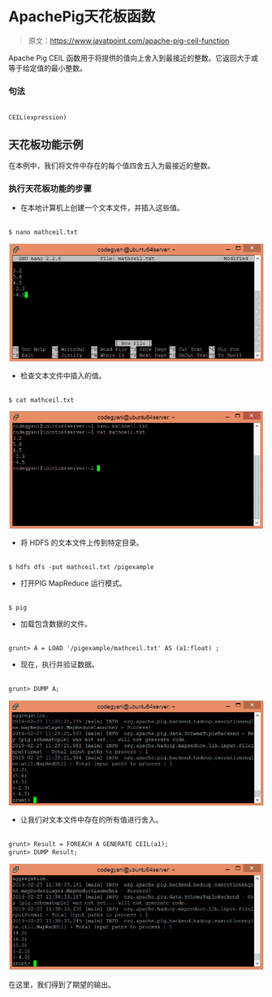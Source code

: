 # ApachePig天花板函数

> 原文：<https://www.javatpoint.com/apache-pig-ceil-function>

Apache Pig CEIL 函数用于将提供的值向上舍入到最接近的整数。它返回大于或等于给定值的最小整数。

### 句法

```

CEIL(expression)

```

## 天花板功能示例

在本例中，我们将文件中存在的每个值四舍五入为最接近的整数。

### 执行天花板功能的步骤

*   在本地计算机上创建一个文本文件，并插入这些值。

```

$ nano mathceil.txt

```

![Apache Pig CEIL Function](img/47922d31e0e9608f74eaacc989cf8991.png)

*   检查文本文件中插入的值。

```

$ cat mathceil.txt

```

![Apache Pig CEIL Function](img/9adaa6cd9c73af86db7f375e9f06c9f7.png)

*   将 HDFS 的文本文件上传到特定目录。

```

$ hdfs dfs -put mathceil.txt /pigexample

```

*   打开PIG MapReduce 运行模式。

```

$ pig

```

*   加载包含数据的文件。

```

grunt> A = LOAD '/pigexample/mathceil.txt' AS (a1:float) ;

```

*   现在，执行并验证数据。

```

grunt> DUMP A;

```

![Apache Pig CEIL Function](img/4800375727f36f5c66e7f7a9c59784b0.png)

*   让我们对文本文件中存在的所有值进行舍入。

```

grunt> Result = FOREACH A GENERATE CEIL(a1);
grunt> DUMP Result;

```

![Apache Pig CEIL Function](img/cc00cf9efa6cd0d04de8052c4626ff3a.png)

在这里，我们得到了期望的输出。